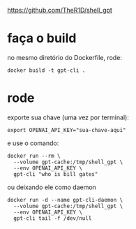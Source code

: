 https://github.com/TheR1D/shell_gpt

# faça o build
no mesmo diretório do Dockerfile, rode:

```
docker build -t gpt-cli .
```


# rode
exporte sua chave (uma vez por terminal):

```
export OPENAI_API_KEY="sua-chave-aqui"
```

e use o comando:

```
docker run --rm \
  --volume gpt-cache:/tmp/shell_gpt \
  --env OPENAI_API_KEY \
  gpt-cli "who is bill gates"
```

ou deixando ele como daemon

```
docker run -d --name gpt-cli-daemon \
  --volume gpt-cache:/tmp/shell_gpt \
  --env OPENAI_API_KEY \
  gpt-cli tail -f /dev/null
```

